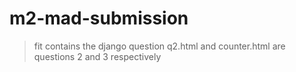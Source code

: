 # m2-mad-submission
> fit contains the django question
> q2.html and counter.html are questions 2 and 3 respectively

